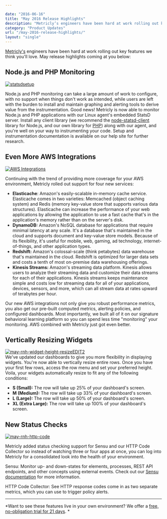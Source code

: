 ```yaml
---

date: "2016-06-16"
title: "May 2016 Release Highlights"
description: "Metricly’s engineers have been hard at work rolling out key features we think you’ll love. May release highlights coming at you below."
category: "Product Updates"
url: "/may-2016-release-highlights/"
layout: "single"
---
```


[Metricly's](/) engineers have been hard at work rolling out key features we think you'll love. May release highlights coming at you below:

Node.js and PHP Monitoring
--------------------------

[![statsdsetup](https://s3-us-west-2.amazonaws.com/com-netuitive-app-usw2-public/wp-content/uploads/2016/06/statsdsetup-1024x313.png)](https://s3-us-west-2.amazonaws.com/com-netuitive-app-usw2-public/wp-content/uploads/2016/06/statsdsetup.png)

Node.js and PHP monitoring can take a large amount of work to configure, with no support when things don't work as intended, while users are left with the burden to install and maintain graphing and alerting tools to derive value from the instrumentation. Good news! Metricly is now able to monitor Node.js and PHP applications with our Linux agent's embedded StatsD server. Install any client library (we recommend the [node-statsd-client](https://github.com/msiebuhr/node-statsd-client) library for Node.js, and our own library for [PHP](https://github.com/Netuitive/Netuitive_PHP_Client)) along with our agent, and you're well on your way to instrumenting your code. Setup and instrumentation documentation is available on our help site for further research.

Even More AWS Integrations
--------------------------

[![AWS Integrations](https://s3-us-west-2.amazonaws.com/com-netuitive-app-usw2-public/wp-content/uploads/2016/06/AWS-Integrations.png)](https://s3-us-west-2.amazonaws.com/com-netuitive-app-usw2-public/wp-content/uploads/2016/06/AWS-Integrations.png)

Continuing with the trend of providing more coverage for your AWS environment, Metricly rolled out support for four new services:

-   **Elasticache**: Amazon's easily-scalable in-memory cache service. Elasticache comes in two varieties: Memcached (object caching system) and Redis (memory key-value store that supports various data structures). Elasticache can increase the performance of your web applications by allowing the application to use a fast cache that's in the application's memory rather than on the server's disk.
-   **DynamoDB:** Amazon's NoSQL database for applications that require minimal latency at any scale. It's a database that's maintained in the cloud and supports document and key-value store models. Because of its flexibility, it's useful for mobile, web, gaming, ad technology, internet-of-things, and other application types.
-   **Redshift:** Amazon's colossal-scale (think petabytes) data warehouse that's maintained in the cloud. Redshift is optimized for larger data sets and costs a tenth of most on-premise data warehousing offerings.
-   **Kinesis Streams:** Amazon's streaming data platform. Kinesis allows users to analyze their streaming data and customize their data streams for each of their applications. Kinesis streams keeps maintenance simple and costs low for streaming data for all of your applications, devices, sensors, and more, which can all stream data at rates upward of terabytes per hour.

Our new AWS integrations not only give you robust performance metrics, you also get our pre-built computed metrics, alerting policies, and configured dashboards. Most importantly, we built all of it on our signature behavioral learning platform so you can spend less time "monitoring" your monitoring. AWS combined with Metricly just got even better.

Vertically Resizing Widgets
---------------------------

[![may-rnh-widget-height-resizeEDIT2](https://s3-us-west-2.amazonaws.com/com-netuitive-app-usw2-public/wp-content/uploads/2016/06/may-rnh-widget-height-resizeEDIT2-1024x603.png)](https://s3-us-west-2.amazonaws.com/com-netuitive-app-usw2-public/wp-content/uploads/2016/06/may-rnh-widget-height-resizeEDIT2.png)\
We've updated our dashboards to give you more flexibility in displaying widgets. You're now able to vertically resize entire rows. Once you have your first few rows, access the row menu and set your preferred height. Voila, your widgets automatically resize to fit any of the following conditions:

-   **S (Small):** The row will take up 25% of your dashboard's screen.
-   **M (Medium):** The row will take up 33% of your dashboard's screen.
-   **L (Large):** The row will take up 50% of your dashboard's screen.
-   **XL (Extra Large):** The row will take up 100% of your dashboard's screen.

New Status Checks
-----------------

[![may-rnh-http-code](https://s3-us-west-2.amazonaws.com/com-netuitive-app-usw2-public/wp-content/uploads/2016/06/may-rnh-http-code-1024x603.png)](https://s3-us-west-2.amazonaws.com/com-netuitive-app-usw2-public/wp-content/uploads/2016/06/may-rnh-http-code.png)

Metricly added status checking support for Sensu and our HTTP Code Collector so instead of watching three or four apps at once, you can log into Metricly for a consolidated look into the health of your environment.

Sensu: Monitor up- and down-states for elements, processes, REST API endpoints, and other concepts using external events. Check out our [Sensu documentation](https://docs.metricly.com/integrations/sensu/) for more information.

HTTP Code Collector: See HTTP response codes come in as two separate metrics, which you can use to trigger policy alerts. 

* * * * *

*Want to see these features live in  your own environment? We offer a [free, no-obligation trial for 21 days](/signup). *
